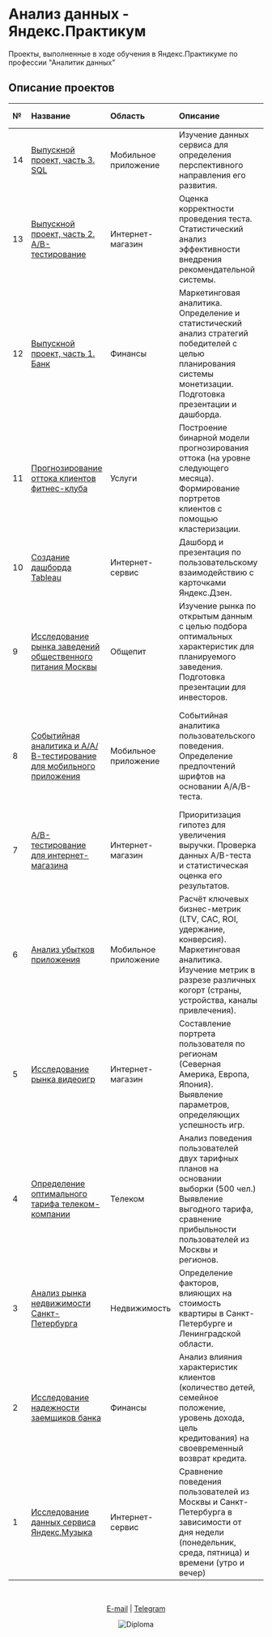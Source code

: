 # Анализ данных - Яндекс.Практикум

Проекты, выполненные в ходе обучения в Яндекс.Практикуме по профессии "Аналитик данных"

## Описание проектов

| № | Название | Область | Описание | Библиотеки и инструменты | 
| :--- | :------------- | :-------------- | :---------------------- |:---------------------- |
| 14 | [Выпускной проект, часть 3. SQL](https://github.com/FreckleFoxMitch/Yandex_projects_DA/tree/main/14.%20%D0%90%D0%BD%D0%B0%D0%BB%D0%B8%D0%B7%20%D0%B1%D0%B0%D0%B7%D1%8B%20%D0%B4%D0%B0%D0%BD%D0%BD%D1%8B%D1%85%20%D0%BA%D0%BD%D0%B8%D0%B6%D0%BD%D0%BE%D0%B3%D0%BE%20%D1%81%D0%B5%D1%80%D0%B2%D0%B8%D1%81%D0%B0)| Мобильное приложение | Изучение данных сервиса для определения перспективного направления его развития. | *pandas*, *sqlalchemy*; PostgreSQL |
| 13 | [Выпускной проект, часть 2. А/В-тестирование](https://github.com/FreckleFoxMitch/Yandex_projects_DA/tree/main/13.%20%D0%90%D0%BD%D0%B0%D0%BB%D0%B8%D0%B7%20%D0%90%D0%92-%D1%82%D0%B5%D1%81%D1%82%D0%B0%20%D1%80%D0%B5%D0%BA%D0%BE%D0%BC%D0%B5%D0%BD%D0%B4%D0%B0%D1%82%D0%B5%D0%BB%D1%8C%D0%BD%D0%BE%D0%B9%20%D1%81%D0%B8%D1%81%D1%82%D0%B5%D0%BC%D1%8B)| Интернет-магазин | Оценка корректности проведения теста. Статистический анализ эффективности внедрения рекомендательной системы. | *pandas*, *matplotlib*, *seaborn*, *plotly*, *numpy*, *scipy*, *math*, *statsmodels*, *os*; событийная аналитика, проверка гипотез, z-тест |
| 12 | [Выпускной проект, часть 1. Банк](https://github.com/FreckleFoxMitch/Yandex_projects_DA/tree/main/12.%20%D0%98%D0%B3%D1%80%D1%8B%20-%20%D0%B0%D0%BD%D0%B0%D0%BB%D0%B8%D0%B7%20%D1%80%D0%B5%D0%BA%D0%BB%D0%B0%D0%BC%D0%BD%D1%8B%D1%85%20%D0%B8%D1%81%D1%82%D0%BE%D1%87%D0%BD%D0%B8%D0%BA%D0%BE%D0%B2%20%D0%B8%20%D0%BF%D0%BE%D0%B2%D0%B5%D0%B4%D0%B5%D0%BD%D0%B8%D1%8F%20%D0%B8%D0%B3%D1%80%D0%BE%D0%BA%D0%BE%D0%B2)| Финансы | Маркетинговая аналитика. Определение и статистический анализ стратегий победителей с целью планирования системы монетизации. Подготовка презентации и дашборда. | *pandas*, *matplotlib*, *seaborn*, *numpy*, *scipy*, *math*, *statsmodels*, *os*; декомпозиция, проверка гипотез, t-тест, z-тест, Tableau |
| 11 | [Прогнозирование оттока клиентов фитнес-клуба](https://github.com/FreckleFoxMitch/Yandex_projects_DA/tree/main/11.%20%D0%9F%D1%80%D0%BE%D0%B3%D0%BD%D0%BE%D0%B7%D0%B8%D1%80%D0%BE%D0%B2%D0%B0%D0%BD%D0%B8%D0%B5%20%D0%BE%D1%82%D1%82%D0%BE%D0%BA%D0%B0%20%D0%BA%D0%BB%D0%B8%D0%B5%D0%BD%D1%82%D0%BE%D0%B2%20%D1%84%D0%B8%D1%82%D0%BD%D0%B5%D1%81-%D0%BA%D0%BB%D1%83%D0%B1%D0%B0)| Услуги | Построение бинарной модели прогнозирования оттока (на уровне следующего месяца). Формирование портретов клиентов с помощью кластеризации. | *pandas*, *matplotlib*, *seaborn*, *os*, *sklearn*, *scipy*, *itertools*; машинное обучение, логистическая регрессия, "случайный лес", K-means, иерархическая кластеризация |
| 10 | [Создание дашборда Tableau](https://github.com/Lika-Go/Data_Analytics/tree/main/10.%20%D0%A1%D0%BE%D0%B7%D0%B4%D0%B0%D0%BD%D0%B8%D0%B5%20%D0%B4%D0%B0%D1%88%D0%B1%D0%BE%D1%80%D0%B4%D0%B0%20Tableau)| Интернет-сервис | Дашборд и презентация по пользовательскому взаимодействию с карточками Яндекс.Дзен. | `pandas`, `sqlalchemy`; PostgreSQL, Tableau |
| 9 | [Исследование рынка заведений общественного питания Москвы](https://github.com/Lika-Go/YDA/tree/main/9.%20%D0%A0%D1%8B%D0%BD%D0%BE%D0%BA%20%D0%B7%D0%B0%D0%B2%D0%B5%D0%B4%D0%B5%D0%BD%D0%B8%D0%B8%CC%86%20%D0%BE%D0%B1%D1%89%D0%B5%D1%81%D1%82%D0%B2%D0%B5%D0%BD%D0%BD%D0%BE%D0%B3%D0%BE%20%D0%BF%D0%B8%D1%82%D0%B0%D0%BD%D0%B8%D1%8F%20%D0%9C%D0%BE%D1%81%D0%BA%D0%B2%D1%8B)| Общепит | Изучение рынка по открытым данным с целью подбора оптимальных характеристик для планируемого заведения. Подготовка презентации для инвесторов. | `pandas`, `plotly`, `matplotlib`, `datetime`, `seaborn`, `numpy`, `re`, `JSON`, `folium` |
| 8 | [Событийная аналитика и А/А/В-тестирование для мобильного приложения](https://github.com/Lika-Go/YDA/tree/main/8.%20%D0%A1%D0%BE%D0%B1%D1%8B%D1%82%D0%B8%D0%B8%CC%86%D0%BD%D0%B0%D1%8F%20%D0%B0%D0%BD%D0%B0%D0%BB%D0%B8%D1%82%D0%B8%D0%BA%D0%B0%20%D0%B8%20%D0%90%D0%90%D0%92-%D1%82%D0%B5%D1%81%D1%82%D0%B8%D1%80%D0%BE%D0%B2%D0%B0%D0%BD%D0%B8%D0%B5%20%D0%B4%D0%BB%D1%8F%20%D0%BC%D0%BE%D0%B1%D0%B8%D0%BB%D1%8C%D0%BD%D0%BE%D0%B3%D0%BE%20%D0%BF%D1%80%D0%B8%D0%BB%D0%BE%D0%B6%D0%B5%D0%BD%D0%B8%D1%8F)| Мобильное приложение | Событийная аналитика пользовательского поведения. Определение предпочтений шрифтов на основании А/А/В-теста. | `pandas`, `numpy`, `matplotlib`, `datetime`, `time`, `seaborn`, `scipy`, `plotly`, `math`; событийная аналитика, построение воронки, проверка гипотез, z-тест |
| 7 | [А/В-тестирование для интернет-магазина](https://github.com/Lika-Go/YDA/tree/main/7.%20%D0%90%D0%92-%D1%82%D0%B5%D1%81%D1%82%D0%B8%D1%80%D0%BE%D0%B2%D0%B0%D0%BD%D0%B8%D0%B5%20%D0%B4%D0%BB%D1%8F%20%D0%B8%D0%BD%D1%82%D0%B5%D1%80%D0%BD%D0%B5%D1%82-%D0%BC%D0%B0%D0%B3%D0%B0%D0%B7%D0%B8%D0%BD%D0%B0)| Интернет-магазин | Приоритизация гипотез для увеличения выручки. Проверка данных A/B-теста и статистическая оценка его результатов. | `pandas`, `numpy`, `matplotlib`, `datetime`, `seaborn`, `scipy`; ICE, RICE, проверка гипотез, тест Манна-Уитни |
| 6 | [Анализ убытков приложения](https://github.com/Lika-Go/YDA/tree/main/6.%20%D0%90%D0%BD%D0%B0%D0%BB%D0%B8%D0%B7%20%D1%83%D0%B1%D1%8B%D1%82%D0%BA%D0%BE%D0%B2%20%D0%BF%D1%80%D0%B8%D0%BB%D0%BE%D0%B6%D0%B5%D0%BD%D0%B8%D1%8F)| Мобильное приложение | Расчёт ключевых бизнес-метрик (LTV, CAC, ROI, удержание, конверсия). Маркетинговая аналитика. Изучение метрик в разрезе различных когорт (страны, устройства, каналы привлечения). | `pandas`, `matplotlib`, `numpy`, `seaborn`, `scipy`, `datetime`;  бизнес-метрики, юнит-экономика, когортный анализ |
| 5 | [Исследование рынка видеоигр](https://github.com/Lika-Go/YDA/tree/main/5.%20%D0%98%D1%81%D1%81%D0%BB%D0%B5%D0%B4%D0%BE%D0%B2%D0%B0%D0%BD%D0%B8%D0%B5%20%D1%80%D1%8B%D0%BD%D0%BA%D0%B0%20%D0%B2%D0%B8%D0%B4%D0%B5%D0%BE%D0%B8%D0%B3%D1%80)| Интернет-магазин | Составление портрета пользователя по регионам (Северная Америка, Европа, Япония). Выявление параметров, определяющих успешность игр. | `pandas`, `matplotlib`, `numpy`, `seaborn`, `scipy`; предобработка данных, статистический анализ, проверка гипотез, t-тест. |
| 4 | [Определение оптимального тарифа телеком-компании](https://github.com/Lika-Go/YDA/tree/main/4.%20%D0%9E%D0%BF%D1%80%D0%B5%D0%B4%D0%B5%D0%BB%D0%B5%D0%BD%D0%B8%D0%B5%20%D0%BE%D0%BF%D1%82%D0%B8%D0%BC%D0%B0%D0%BB%D1%8C%D0%BD%D0%BE%D0%B3%D0%BE%20%D1%82%D0%B0%D1%80%D0%B8%D1%84%D0%B0%20%D1%82%D0%B5%D0%BB%D0%B5%D0%BA%D0%BE%D0%BC-%D0%BA%D0%BE%D0%BC%D0%BF%D0%B0%D0%BD%D0%B8%D0%B8)| Телеком | Анализ поведения пользователей двух тарифных планов на основании выборки (500 чел.) Выявление выгодного тарифа, сравнение прибыльности пользователей из Москвы и регионов. | `pandas`, `numpy`, `matplotlib`, `scipy`, `seaborn`; объединение данных из пяти таблиц в одну, изучение аномалий в данных, исследовательский анализ данных, статистический анализ данных, проверка гипотез. |
| 3 | [Анализ рынка недвижимости Санкт-Петербурга](https://github.com/Lika-Go/YDA/tree/main/3.%20%D0%90%D0%BD%D0%B0%D0%BB%D0%B8%D0%B7%20%D1%80%D1%8B%D0%BD%D0%BA%D0%B0%20%D0%BD%D0%B5%D0%B4%D0%B2%D0%B8%D0%B6%D0%B8%D0%BC%D0%BE%D1%81%D1%82%D0%B8%20%D0%A1%D0%B0%D0%BD%D0%BA%D1%82-%D0%9F%D0%B5%D1%82%D0%B5%D1%80%D0%B1%D1%83%D1%80%D0%B3%D0%B0)| Недвижимость | Определение факторов, влияющих на стоимость квартиры в Санкт-Петербурге и Ленинградской области. | `pandas`, `matplotlib`, `numpy`; предобработка данных, поиск корреляций |
| 2 | [Исследование надежности заемщиков банка](https://github.com/Lika-Go/YDA/tree/main/2.%20%D0%98%D1%81%D1%81%D0%BB%D0%B5%D0%B4%D0%BE%D0%B2%D0%B0%D0%BD%D0%B8%D0%B5%20%D0%BD%D0%B0%D0%B4%D0%B5%D0%B6%D0%BD%D0%BE%D1%81%D1%82%D0%B8%20%D0%B7%D0%B0%D0%B5%D0%BC%D1%89%D0%B8%D0%BA%D0%BE%D0%B2%20%D0%B1%D0%B0%D0%BD%D0%BA%D0%B0)| Финансы | Анализ влияния характеристик клиентов (количество детей, семейное положение, уровень дохода, цель кредитования) на своевременный возврат кредита. | `pandas`; предобработка и анализ данных, исследовательский анализ данных.  |
| 1 | [Исследование данных сервиса Яндекс.Музыка](https://github.com/Lika-Go/YDA/tree/main/1.%20%D0%98%D1%81%D1%81%D0%BB%D0%B5%D0%B4%D0%BE%D0%B2%D0%B0%D0%BD%D0%B8%D0%B5%20%D0%B4%D0%B0%D0%BD%D0%BD%D1%8B%D1%85%20%D1%81%D0%B5%D1%80%D0%B2%D0%B8%D1%81%D0%B0%20%D0%AF%D0%BD%D0%B4%D0%B5%D0%BA%D1%81.%D0%9C%D1%83%D0%B7%D1%8B%D0%BA%D0%B0) | Интернет-сервис | Сравнение поведения пользователей из Москвы и Санкт-Петербурга в зависимости от дня недели (понедельник, среда, пятница) и времени (утро и вечер) | `pandas` |

<br>
<span align="center">
  
[E-mail](mailto:angel.itf@gmail.com) | [Telegram](https://t.me/golikago)

![Diploma](https://drive.google.com/uc?export=view&id=1EC5YFYBmtyYcI9viMhvXHrSPu4uDfgIv)

</span>

